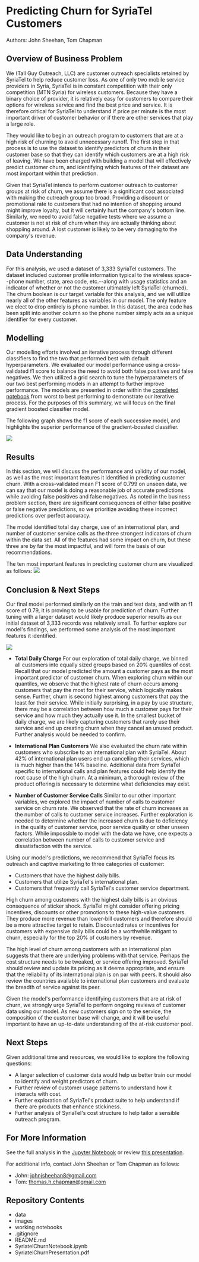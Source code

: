 # Predicting Churn for SyriaTel Customers
Authors: John Sheehan, Tom Chapman

## Overview of Business Problem
We (Tall Guy Outreach, LLC) are customer outreach specialists retained by SyriaTel to help reduce customer loss. As one of only two mobile service providers in Syria, SyriaTel is in constant competition with their only competition (MTN Syria) for wireless customers. Because they have a binary choice of provider, it is relatively easy for customers to compare their options for wireless service and find the best price and service. It is therefore critical for SyriaTel to understand if price per minute is the most important driver of customer behavior or if there are other services that play a large role.

They would like to begin an outreach program to customers that are at a high risk of churning to avoid unnecessary runoff. The first step in that process is to use the dataset to identify predictors of churn in their customer base so that they can identify which customers are at a high risk of leaving. We have been charged with building a model that will effectively predict customer churn, and identifying which features of their dataset are most important within that prediction.

Given that SyriaTel intends to perform customer outreach to customer groups at risk of churn, we assume there is a significant cost associated with making the outreach group too broad. Providing a discount or promotional rate to customers that had no intention of shopping around might improve loyalty, but it will certainly hurt the company's bottom line. Similarly, we need to avoid false negative tests where we assume a customer is not at risk of churn when they are actually thinking about shoppiing around. A lost customer is likely to be very damaging to the company's revenue.

## Data Understanding
For this analysis, we used a dataset of 3,333 SyriaTel customers. The dataset included customer profile information typical to the wireless space--phone number, state, area code, etc.--along with usage statistics and an indicator of whether or not the customer ultimately left SyriaTel (churned). The churn boolean is our target variable for this analysis, and we will utilize nearly all of the other features as variables in our model. The only feature we elect to drop entirely is phone number. In this dataset, the area code has been split into another column so the phone number simply acts as a unique identifier for every customer. 

## Modelling
Our modelling efforts involved an iterative process through different classifiers to find the two that performed best with default hyperparameters. We evaluated our model performance using a cross-validated f1 score to balance the need to avoid both false positives and false negatives. We then utilized a grid search to tune the hyperparameters of our two best performing models in an attempt to further improve performance. The models are presented in order within the [completed notebook](SyriatelChurnNotebook.ipynb) from worst to best performing to demonstrate our iterative process. For the purposes of this summary, we will focus on the final gradient boosted classifier model.

The following graph shows the f1 score of each successive model, and highlights the superior performance of the gradient-bossted classifier.

![](images/mod_perf.png)

## Results
In this section, we will discuss the performance and validity of our model, as well as the most important features it identified in predicting customer churn. With a cross-validated mean F1 score of 0.799 on unseen data, we can say that our model is doing a reasonable job of accurate predictions while avoiding false positives and false negatives. As noted in the business problem section, there are significant consequences of either false positive or false negative predictions, so we prioritize avoiding these incorrect predictions over perfect accuracy. 

The model identified total day charge, use of an international plan, and number of customer service calls as the three strongest indicators of churn within the data set. All of the features had some impact on churn, but these three are by far the most impactful, and will form the basis of our recommendations.

The ten most important features in predicting customer churn are visualized as follows:
![](images/feat_imps.png)

## Conclusion & Next Steps

Our final model performed similarly on the train and test data, and with an f1 score of 0.79, it is proving to be usable for prediction of churn. Further tuning with a larger dataset would likely produce superior results as our initial dataset of 3,333 records was relatively small. To further explore our model's findings, we performed some analysis of the most important features it identified.

![](images/mean_psft_zip.png)

* __Total Daily Charge__ For our exploration of total daily charge, we binned all customers into equally sized groups based on 20% quantiles of cost. Recall that our model predicted the amount a customer pays as the most important predictor of customer churn. When exploring churn within our quantiles, we observe that the highest rate of churn occurs among customers that pay the most for their service, which logically makes sense. Further, churn is second highest among customers that pay the least for their service. While initially surprising, in a pay by use structure, there may be a correlation between how much a customer pays for their service and how much they actually use it. In the smallest bucket of daily charge, we are likely capturing customers that rarely use their service and end up creating churn when they cancel an unused product. Further analysis would be needed to confirm.

* __International Plan Customers__ We also evaluated the churn rate within customers who subscribe to an international plan with SyriaTel. About 42% of international plan users end up cancelling their services, which is much higher than the 14% baseline. Additional data from SyriaTel specific to international calls and plan features could help identify the root cause of the high churn. At a minimum, a thorough review of the product offering is necessary to determine what deficiencies may exist.

* __Number of Customer Service Calls__ Similar to our other important variables, we explored the impact of number of calls to customer service on churn rate. We observed that the rate of churn increases as the number of calls to customer service increases. Further exploration is needed to determine whether the increased churn is due to deficiency in the quality of customer service, poor service quality or other unseen factors. While impossible to model with the data we have, one expects a correlation between number of calls to customer service and dissatisfaction with the service.

Using our model's predictions, we recommend that SyriaTel focus its outreach and captive marketing to three categories of customer:

- Customers that have the highest daily bills.
- Customers that utilize SyriaTel's international plan.
- Customers that frequently call SyriaTel's customer service department.

High churn among customers with the highest daily bills is an obvious consequence of sticker shock. SyriaTel might consider offering pricing incentives, discounts or other promotions to these high-value customers. They produce more revenue than lower-bill customers and therefore should be a more attractive target to retain. Discounted rates or incentives for customers with expensive daily bills could be a worthwhile mitigant to churn, especially for the top 20% of customers by revenue.

The high level of churn among customers with an international plan suggests that there are underlying problems with that service. Perhaps the cost structure needs to be tweaked, or service offering improved. SyriaTel should review and update its pricing as it deems appropriate, and ensure that the reliability of its international plan is on par with peers. It should also review the countries available to international plan customers and evaluate the breadth of service against its peer.

Given the model's performance identifying customers that are at risk of churn, we strongly urge SyriaTel to perform ongoing reviews of customer data using our model. As new customers sign on to the service, the composition of the customer base will change, and it will be useful important to have an up-to-date understanding of the at-risk customer pool.


## Next Steps

Given additional time and resources, we would like to explore the following questions:
- A larger selection of customer data would help us better train our model to identify and weight predictors of churn.
- Further review of customer usage patterns to understand how it interacts with cost.
- Further exploration of SyriaTel's product suite to help understand if there are products that enhance stickiness.
- Further analysis of SyriaTel's cost structure to help tailor a sensible outreach program.


## For More Information

See the full analysis in the [Jupyter Notebook](SyriatelChurnNotebook.ipynb) or review [this presentation](SyriatelChurnPresentation.pdf).

For additional info, contact John Sheehan or Tom Chapman as follows:

- John:  johnjsheehan8@gmail.com  
- Tom:   thomas.h.chapman@gmail.com
 
## Repository Contents
- data
- images
- working notebooks
- .gitignore
- README.md
- SyriatelChurnNotebook.ipynb
- SyriatelChurnPresentation.pdf


 